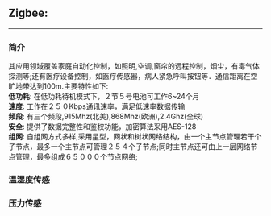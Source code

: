 
## Zigbee:
---
### 简介

其应用领域覆盖家庭自动化控制，如照明,空调,窗帘的远程控制，烟尘，有毒气体探测等;还有医疗设备控制，如医疗传感器，病人紧急呼叫按钮等．通信距离在空旷地带达到100m.主要特性如下:</br>
**低功耗**: 在低功耗待机模式下，２节５号电池可工作6~24个月</br>
**速度**: 工作在２５０Kbps通讯速率，满足低速率数据传输</br>
**频段**: 有三个频段,915Mhz(北美),868Mhz(欧洲),2.4Ghz(全球)</br>
**安全**: 提供了数据完整性和鉴权功能，加密算法采用AES-128</br>
**组网**: 自组网方式多样,采用星型，网状和树状网络结构，由一个主节点管理若干个子节点，最多一个主节点可管理２５４个子节点;同时主节点还可由上一层网络节点管理，最多组成６５０００个节点网络;
    
### 温湿度传感

### 压力传感
    

